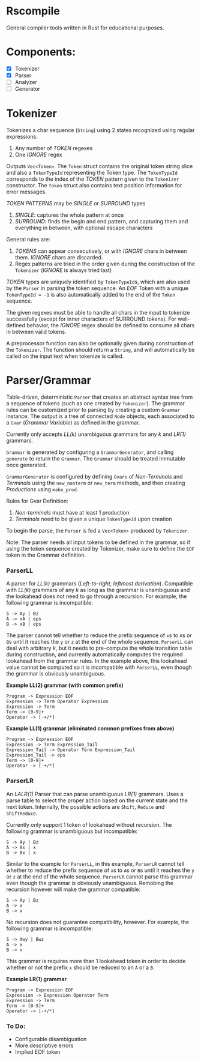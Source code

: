 # Rscompile

General compiler tools written in Rust for educational purposes.

# Components:
- [x] Tokenizer
- [x] Parser
- [ ] Analyzer
- [ ] Generator

# Tokenizer

Tokenizes a char sequence (`String`) using 2 states recognized using regular expressions:
1. Any number of _TOKEN_ regexes
2. One _IGNORE_ regex

Outputs `Vec<Token>`. The `Token` struct contains the original token string slice and also a `TokenTypeId` representing the Token type. The `TokenTypeId` corresponds to the index of the _TOKEN_ pattern given to the `Tokenizer` constructor. The `Token` struct also contains text position information for error messages.

_TOKEN PATTERNS_ may be _SINGLE_ or _SURROUND_ types
1. _SINGLE_: captures the whole pattern at once
2. _SURROUND_: finds the begin and end pattern, and capturing them and everything in between, with optional escape characters

General rules are:
1. _TOKENS_ can appear consecutively, or with _IGNORE_ chars in between them. _IGNORE_ chars are discarded.
2. Regex patterns are tried in the order given during the construction of the `Tokenizer` (_IGNORE_ is always tried last)

_TOKEN_ types are uniquely identified by `TokenTypeId`s, which are also used by the `Parser` in parsing the token sequence. An _EOF_ Token with a unique `TokenTypeId = -1` is also automatically added to the end of the `Token` sequence.

The given regexes must be able to handle all chars in the input to tokenize successfully (except for inner characters of SURROUND tokens). For well-defined behavior, the _IGNORE_ regex should be defined to consume all chars in between valid tokens.

A preprocessor function can also be optionally given during construction of the `Tokenizer`. The function should return a `String`, and will automatically be called on the input text when tokenize is called.


# Parser/Grammar

Table-driven, deterministic `Parser` that creates an abstract syntax tree from a sequence of tokens (such as one created by `Tokenizer`). The grammar rules can be customized prior to parsing by creating a custom `Grammar` instance. The output is a tree of connected `Node` objects, each associated to a `Gvar` (_Grammar Variable_) as defined in the grammar.

Currently only accepts _LL(k)_ unambiguous grammars for any _k_ and _LR(1)_ grammars.

`Grammar` is generated by configuring a `GrammarGenerator`, and calling `generate` to return the `Grammar`. The `Grammar` should be treated immutable once generated.

`GrammarGenerator` is configured by defining `Gvars` of _Non-Terminals_ and _Terminals_ using the `new_nonterm` or `new_term` methods, and then creating _Productions_ using `make_prod`.

Rules for Gvar Definition:
1. _Non-terminals_ must have at least 1 production
2. _Terminals_ need to be given a unique `TokenTypeId` upon creation

To begin the parse, the `Parser` is fed a `Vec<Token>` produced by `Tokenizer`.

Note: The parser needs all input tokens to be defined in the grammar, so if using the token sequence created by Tokenizer, make sure to define the `EOF` token in the Grammar definition.

### ParserLL

A parser for _LL(k)_ grammars (_Left-to-right, leftmost derivation_). Compatible with _LL(k)_ grammars of any _k_ as long as the grammar is unambiguous and the lookahead does not need to go through a recursion. For example, the following grammar is incompatible:

    S -> Ay | Bz
    A -> xA | eps
    B -> xB | eps

The parser cannot tell whether to reduce the prefix sequence of `x`s to `A`s or `B`s until it reaches the `y` or `z` at the end of the whole sequence. `ParserLL` can deal with arbitrary _k_, but it needs to pre-compute the whole transition table during construction, and currently automatically computes the required lookahead from the grammar rules. In the example above, this lookahead value cannot be computed so it is incompatible with `ParserLL`, even though the grammar is obviously unambiguous.

**Example LL(2) grammar (with common prefix)**

    Program -> Expression EOF
    Expression -> Term Operator Expression
    Expression -> Term
    Term -> [0-9]+
    Operator -> [-+/*]

**Example LL(1) grammar (eliminated common prefixes from above)**

    Program -> Expression EOF
    Expression -> Term Expression_Tail
    Expression_Tail -> Operator Term Expression_Tail
    Expression_Tail -> eps
    Term -> [0-9]+
    Operator -> [-+/*]

### ParserLR

An _LALR(1)_ Parser that can parse unambiguous _LR(1)_ grammars. Uses a parse table to select the proper action based on the current state and the next token. Internally, the possible actions are `Shift`, `Reduce` and `ShiftReduce`.

Currently only support 1 token of lookahead without recursion. The following grammar is unambiguous but incompatible:

    S -> Ay | Bz
    A -> Ax | x
    B -> Bx | x

Similar to the example for `ParserLL`, in this example, `ParserLR` cannot tell whether to reduce the prefix sequence of `x`s to `A`s or `B`s until it reaches the `y` or `z` at the end of the whole sequence. `ParserLR` cannot parse this grammar even though the grammar is obviously unambiguous. Remobing the recursion however will make the grammar compatible:

    S -> Ay | Bz
    A -> x
    B -> x

No recursion does not guarantee compatibility, however. For example, the following grammar is incompatible:

    S -> Awy | Bwz
    A -> x
    B -> x

This grammar is requires more than 1 lookahead token in order to decide whether or not the prefix `x` should be reduced to an `A` or a `B`.

**Example LR(1) grammar**

    Program -> Expression EOF
    Expression -> Expression Operator Term
    Expression -> Term
    Term -> [0-9]+
    Operator -> [-+/*]


### To Do:
- Configurable disambiguation
- More descriptive errors
- Implied EOF token